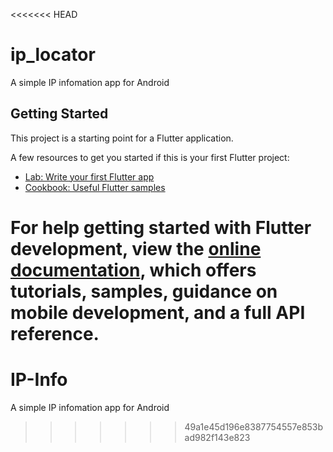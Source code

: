<<<<<<< HEAD
# ip_locator

A simple IP infomation app for Android

## Getting Started

This project is a starting point for a Flutter application.

A few resources to get you started if this is your first Flutter project:

- [Lab: Write your first Flutter app](https://docs.flutter.dev/get-started/codelab)
- [Cookbook: Useful Flutter samples](https://docs.flutter.dev/cookbook)

For help getting started with Flutter development, view the
[online documentation](https://docs.flutter.dev/), which offers tutorials,
samples, guidance on mobile development, and a full API reference.
=======
# IP-Info
A simple IP infomation app for Android
>>>>>>> 49a1e45d196e8387754557e853bad982f143e823
